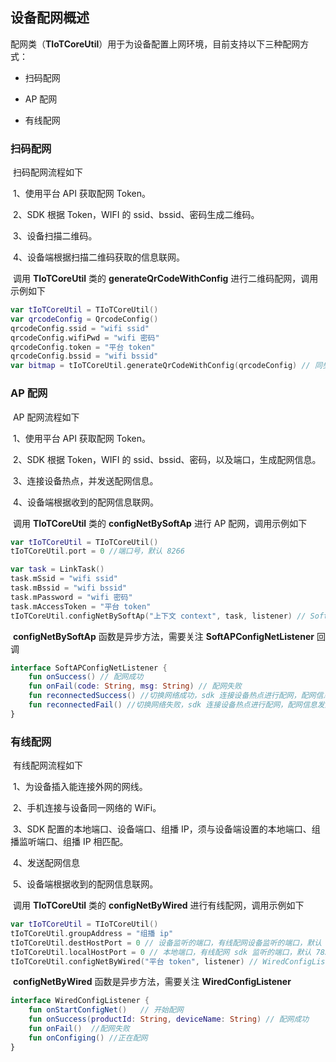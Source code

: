 ## 设备配网概述

 配网类（**TIoTCoreUtil**）用于为设备配置上网环境，目前支持以下三种配网方式：

* 扫码配网

* AP 配网

* 有线配网




### 扫码配网

​	扫码配网流程如下

​		1、使用平台 API 获取配网 Token。

​		2、SDK 根据 Token，WIFI 的 ssid、bssid、密码生成二维码。

​		3、设备扫描二维码。

​		4、设备端根据扫描二维码获取的信息联网。



​	调用 **TIoTCoreUtil** 类的 **generateQrCodeWithConfig** 进行二维码配网，调用示例如下

```kotlin
var tIoTCoreUtil = TIoTCoreUtil()
var qrcodeConfig = QrcodeConfig()
qrcodeConfig.ssid = "wifi ssid"
qrcodeConfig.wifiPwd = "wifi 密码"
qrcodeConfig.token = "平台 token"
qrcodeConfig.bssid = "wifi bssid"
var bitmap = tIoTCoreUtil.generateQrCodeWithConfig(qrcodeConfig) // 同步方法
```



### AP 配网

​	AP 配网流程如下

​		1、使用平台 API 获取配网 Token。

​		2、SDK  根据 Token，WIFI 的 ssid、bssid、密码，以及端口，生成配网信息。

​		3、连接设备热点，并发送配网信息。

​		4、设备端根据收到的配网信息联网。



​	调用 **TIoTCoreUtil** 类的 **configNetBySoftAp** 进行 AP 配网，调用示例如下

```kotlin
var tIoTCoreUtil = TIoTCoreUtil()
tIoTCoreUtil.port = 0 //端口号，默认 8266

var task = LinkTask()
task.mSsid = "wifi ssid"
task.mBssid = "wifi bssid"
task.mPassword = "wifi 密码"
task.mAccessToken = "平台 token"
tIoTCoreUtil.configNetBySoftAp("上下文 context", task, listener) // SoftAPConfigNetListener 类型的 listener
```

​	**configNetBySoftAp** 函数是异步方法，需要关注 **SoftAPConfigNetListener** 回调

```kotlin
interface SoftAPConfigNetListener {
    fun onSuccess() // 配网成功
    fun onFail(code: String, msg: String) // 配网失败
    fun reconnectedSuccess() //切换网络成功，sdk 连接设备热点进行配网，配网信息发送成功以后，sdk 成功切换回原来的网络
    fun reconnectedFail() //切换网络失败，sdk 连接设备热点进行配网，配网信息发送成功以后，sdk 切换回原来的网络失败
}
```



 ###  有线配网

​	有线配网流程如下

​		1、为设备插入能连接外网的网线。

​		2、手机连接与设备同一网络的 WiFi。

​		3、SDK 配置的本地端口、设备端口、组播 IP，须与设备端设置的本地端口、组播监听端口、组播 IP 相匹配。

​		4、发送配网信息

​		5、设备端根据收到的配网信息联网。



​	调用 **TIoTCoreUtil** 类的 **configNetByWired** 进行有线配网，调用示例如下

```kotlin
var tIoTCoreUtil = TIoTCoreUtil()
tIoTCoreUtil.groupAddress = "组播 ip"
tIoTCoreUtil.destHostPort = 0 // 设备监听的端口，有线配网设备监听的端口，默认 7838
tIoTCoreUtil.localHostPort = 0 // 本地端口，有线配网 sdk 监听的端口，默认 7838
tIoTCoreUtil.configNetByWired("平台 token", listener) // WiredConfigListener 类型的 listener
```

​	**configNetByWired** 函数是异步方法，需要关注 **WiredConfigListener**

```kotlin
interface WiredConfigListener {
    fun onStartConfigNet()	 // 开始配网
    fun onSuccess(productId: String, deviceName: String) // 配网成功
    fun onFail()  //配网失败
    fun onConfiging() //正在配网
}
```

